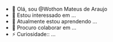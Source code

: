 - 👋 Olá, sou @Wothon Mateus de Araujo
- 👀 Estou interessado em ...
- 🌱 Atualmente estou aprendendo ...
- 💞️ Procuro colaborar em  ...
- ⚡ Curiosidade:: ...

<!---
Wothon Mateus/Wothon-Mateus is a  special  repository because its README.md` (this file) apears on your GitHub profile
You can clicking the Preview link to take a look at your changs.
--->
